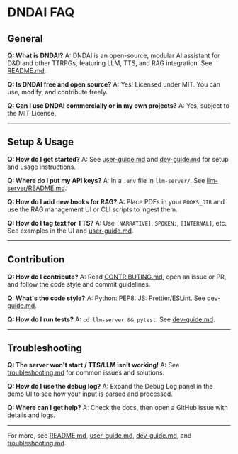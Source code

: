 # DNDAI FAQ

## General

**Q: What is DNDAI?**
A: DNDAI is an open-source, modular AI assistant for D&D and other TTRPGs, featuring LLM, TTS, and RAG integration. See [README.md](../README.md).

**Q: Is DNDAI free and open source?**
A: Yes! Licensed under MIT. You can use, modify, and contribute freely.

**Q: Can I use DNDAI commercially or in my own projects?**
A: Yes, subject to the MIT License.

---

## Setup & Usage

**Q: How do I get started?**
A: See [user-guide.md](./user-guide.md) and [dev-guide.md](./dev-guide.md) for setup and usage instructions.

**Q: Where do I put my API keys?**
A: In a `.env` file in `llm-server/`. See [llm-server/README.md](../llm-server/README.md).

**Q: How do I add new books for RAG?**
A: Place PDFs in your `BOOKS_DIR` and use the RAG management UI or CLI scripts to ingest them.

**Q: How do I tag text for TTS?**
A: Use `[NARRATIVE]`, `SPOKEN:`, `[INTERNAL]`, etc. See examples in the UI and [user-guide.md](./user-guide.md).

---

## Contribution

**Q: How do I contribute?**
A: Read [CONTRIBUTING.md](../CONTRIBUTING.md), open an issue or PR, and follow the code style and commit guidelines.

**Q: What's the code style?**
A: Python: PEP8. JS: Prettier/ESLint. See [dev-guide.md](./dev-guide.md).

**Q: How do I run tests?**
A: `cd llm-server && pytest`. See [dev-guide.md](./dev-guide.md).

---

## Troubleshooting

**Q: The server won't start / TTS/LLM isn't working!**
A: See [troubleshooting.md](./troubleshooting.md) for common issues and solutions.

**Q: How do I use the debug log?**
A: Expand the Debug Log panel in the demo UI to see how your input is parsed and processed.

**Q: Where can I get help?**
A: Check the docs, then open a GitHub issue with details and logs.

---

For more, see [README.md](../README.md), [user-guide.md](./user-guide.md), [dev-guide.md](./dev-guide.md), and [troubleshooting.md](./troubleshooting.md).
